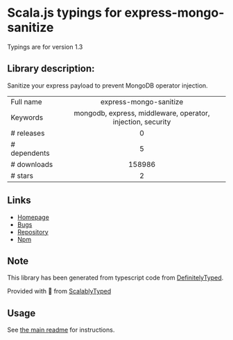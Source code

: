 
# Scala.js typings for express-mongo-sanitize

Typings are for version 1.3

## Library description:
Sanitize your express payload to prevent MongoDB operator injection.

|                    |                 |
| ------------------ | :-------------: |
| Full name          | express-mongo-sanitize |
| Keywords           | mongodb, express, middleware, operator, injection, security |
| # releases         | 0 |
| # dependents       | 5 |
| # downloads        | 158986 |
| # stars            | 2 |

## Links
- [Homepage](https://github.com/fiznool/express-mongo-sanitize#readme)
- [Bugs](https://github.com/fiznool/express-mongo-sanitize/issues)
- [Repository](https://github.com/fiznool/express-mongo-sanitize)
- [Npm](https://www.npmjs.com/package/express-mongo-sanitize)
    


## Note
This library has been generated from typescript code from [DefinitelyTyped](https://definitelytyped.org).

Provided with :purple_heart: from [ScalablyTyped](https://github.com/oyvindberg/ScalablyTyped)

## Usage
See [the main readme](../../readme.md) for instructions.


